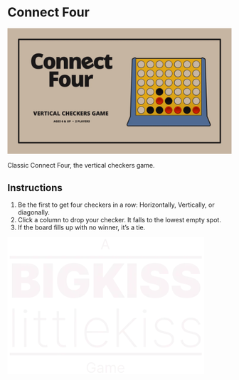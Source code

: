 # Connect Four

![game thumbnail graphic](public/assets/thumbnail.webp)

Classic Connect Four, the vertical checkers game.

## Instructions

1. Be the first to get four checkers in a row: Horizontally, Vertically, or diagonally.
2. Click a column to drop your checker. It falls to the lowest empty spot.
3. If the board fills up with no winner, it’s a tie.

![studio logo](public/assets/studio-logo.webp)
